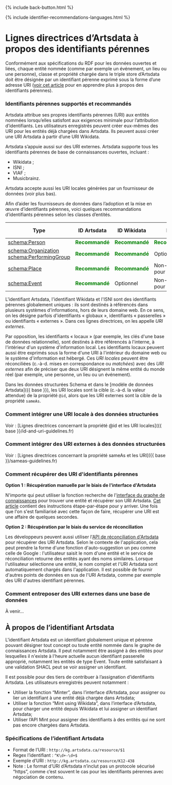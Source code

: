 <p>{% include back-button.html %}</p>
{% include identifier-recommendations-languages.html %}

# Lignes directrices d’Artsdata à propos des identifiants pérennes

Conformément aux spécifications du RDF pour les données ouvertes et liées, chaque entité nommée (comme par exemple un événement, un lieu ou une personne), classe et propriété chargée dans le triple store d’Artsdata doit être désignée par un identifiant pérenne exprimé sous la forme d’une adresse URI ([voir cet article](https://www.artsdata.ca/fr/ressources/bien-identifie) pour en apprendre plus à propos des identifiants pérennes).

### Identifiants pérennes supportés et recommandés
Artsdata attribue ses propres identifiants pérennes (URI) aux entités nommées lorsqu’elles satisfont aux exigences minimale pour l’attribution d’identifiants. Les utilisateurs enregistrés peuvent créer eux-mêmes des URI pour les entités déjà chargées dans Artsdata. Ils peuvent aussi créer une URI Artsdata à partir d’une URI Wikidata. 

Artsdata s’appuie aussi sur des URI externes. Artsdata supporte tous les identifiants pérennes de base de connaissances ouvertes, incluant :
- Wikidata ;
- ISNI ;
- VIAF ;
- Musicbrainz.

Artsdata accepte aussi les URI locales générées par un fournisseur de données (voir plus bas).

Afin d’aider les fournisseurs de données dans l’adoption et la mise en œuvre d’identifiants pérennes, voici quelques recommandations d’identifiants pérennes selon les classes d’entités.

| Type | ID Artsdata | ID Wikidata | ISNI | URI locale |
| - | - | - | - | - |
| [schema:Person](https://schema.org/Person) | <span style="color:green">**Recommandé**</span> | <span style="color:green">**Recommandé**</span> | <span style="color:green">**Recommandé**</span> | Optionnel |
| [schema:Organization](https://schema.org/Organization)<br>[schema:PerformingGroup](https://schema.org/PerformingGroup) | <span style="color:green">**Recommandé**</span> | <span style="color:green">**Recommandé**</span> | Optionnel | Optionnel |
| [schema:Place](https://schema.org/Place) | <span style="color:green">**Recommandé**</span> | <span style="color:green">**Recommandé**</span> | Non-valide pour ce type | Optionnel |
| [schema:Event](https://schema.org/Event) | <span style="color:green">**Recommandé**</span> | Optionnel | Non-valide pour ce type | Optionnel |

L'identifiant Artsdata, l'identifiant Wikidata et l'ISNI sont des identifiants pérennes globalement uniques : ils sont destinés à référencés dans plusieurs systèmes d'informations, hors de leurs domaine web. En ce sens, on les désigne parfois d'identifiants « globaux », identifiants « passerelles » ou identifiants « externes ». Dans ces lignes directrices, on les appelle _URI externes_. 

Par opposition, les identifiants « locaux » (par exemple, les clés d'une base de données relationnelle), sont destinés à être référencés à l'interne, à l'intérieur d'un système d'information local. Les identifiants locaux peuvent aussi être exprimés sous la forme d'une URI à l'intérieur du domaine web ou le système d'information est hébergé. Ces _URI locales_ peuvent être réconciliées (c.-à-d. mises en correspondance ou _matchées_) avec des _URI externes_ afin de préciser que deux URI désignent la même entité du monde réel (par exemple, une personne, un lieu ou un événement).

Dans les données structurées Schema et dans le [modèle de données Artsdata]({{ base }}), les URI locales sont la cible (c.-à-d. la valeur attendue) de la propriété `@id`, alors que les URI externes sont la cible de la propriété `sameAs`.

### Comment intégrer une URI locale à des données structurées

Voir : [Lignes directrices concernant la propriété @id et les URI locales]({{ base }}/id-and-uri-guidelines.fr)

### Comment intégrer des URI externes à des données structurées

Voir : [Lignes directrices concernant la propriété sameAs et les URI]({{ base }}/sameas-guidelines.fr)

### Comment récupérer des URI d'identifiants pérennes

**Option 1 : Récupération manuelle par le biais de l'interface d'Artsdata**

N'importe qui peut utiliser la fonction recherche de l'[interface du graphe de connaissances](https://kg.artsdata.ca/) pour trouver une entité et récupérer son URI Artsdata. [Cet article](https://www.artsdata.ca/fr/ressources/bien-identifie?anchor=recuperer) contient des instructions étape-par-étape pour y arriver. Une fois que l'on s'est familiarisé avec cette façon de faire, récupérer une URI est une affaire de quelques secondes.

**Option 2 : Récupération par le biais du service de réconciliation**

Les développeurs peuvent aussi utiliser l'[API de réconciliation d'Artsdata](https://culturecreates.github.io/artsdata-data-model/architecture/reconciliation.html) pour récupérer des URI Artsdata. Selon le contexte de l'application, cela peut prendre la forme d'une fonction d'auto-suggestion un peu comme celle de Google : l'utilisateur saisit le nom d'une entité et le service de réconciliation retourne des entités ayant des noms similaires. Lorsque l'utilisateur sélectionne une entité, le nom complet et l'URI Artsdata sont automatiquement chargés dans l'application. Il est possible de fournir d'autres points de données en sus de l'URI Artsdata, comme par exemple des URI d'autres identifiant pérennes.

### Comment entreposer des URI externes dans une base de données

À venir...

## À propos de l’identifiant Artsdata

L'identifiant Artsdata est un identifiant globalement unique et pérenne pouvant désigner tout concept ou toute entité nommée dans le graphe de connaissances Artsdata. Il peut notamment être assigné à des entités pour lesquelles il n'existe à l'heure actuelle aucun identifiant passerelle approprié, notamment les entités de type Event. Toute entité satisfaisant à une validation SHACL peut se voir assigner un identifiant. 

Il est possible pour des tiers de contribuer à l’assignation d’identifiants Artsdata. Les utilisateurs enregistrés peuvent notamment : 
- Utiliser la fonction “Minter”, dans l’interface d’Artsdata, pour assigner ou lier un identifiant à une entité déjà chargée dans Artsdata;
- Utiliser la fonction “Mint using Wikidata”, dans l’interface d’Artsdata, pour charger une entité depuis Wikidata et lui assigner un identifiant Artsdata; 
- Utiliser l’API Mint pour assigner des identifiants à des entités qui ne sont pas encore chargées dans Artsdata.

### Spécifications de l’identifiant Artsdata

- Format de l’URI : `http://kg.artsdata.ca/resource/$1` 
- Regex l’identifiant : `^K\d+-\d+$`
- Exemple d’URI : `http://kg.artsdata.ca/resource/K12-438`
- Note : Le format d’URI d’Artsdata n’inclut pas un protocole sécurisé “https”, comme c’est souvent le cas pour les identifiants pérennes avec négociation de contenu.

